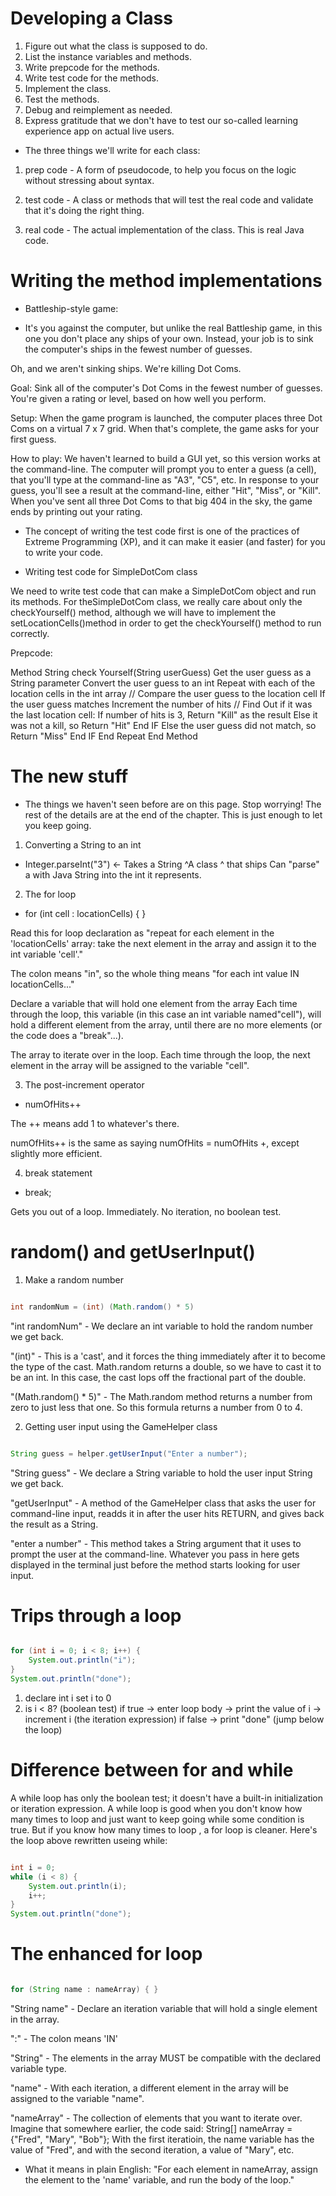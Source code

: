 # Developing a Class

1) Figure out what the class is supposed to do.
2) List the instance variables and methods.
3) Write prepcode for the methods.
4) Write test code for the methods.
5) Implement the class.
6) Test the methods.
7) Debug and reimplement as needed.
8) Express gratitude that we don't have to test our so-called learning experience app on actual live users.

* The three things we'll write for each class:

1) prep code - A form of pseudocode, to help you focus on the logic without stressing about syntax.

2) test code - A class or methods that will test the real code and validate that it's doing the right thing.

3) real code - The actual implementation of the class. This is real Java code.

# Writing the method implementations

* Battleship-style game:

- It's you against the computer, but unlike the real Battleship game, in this one you don't place any ships of your own. Instead, your job is to sink the computer's ships in the fewest number of guesses.

Oh, and we aren't sinking ships. We're killing Dot Coms.

Goal: Sink all of the computer's Dot Coms in the fewest number of guesses. You're given a rating or level, based on how well you perform.

Setup: When the game program is launched, the computer places three Dot Coms on a virtual 7 x 7 grid. When that's complete, the game asks for your first guess.

How to play: We haven't learned to build a GUI yet, so this version works at the command-line. The computer will prompt you to enter a guess (a cell), that you'll type at the command-line as "A3", "C5", etc. In response to your guess, you'll see a result at the command-line, either "Hit", "Miss", or "Kill". When you've sent all three Dot Coms to that big 404 in the sky, the game ends by printing out your rating.

- The concept of writing the test code first is one of the practices of Extreme Programming (XP), and it can make it easier (and faster) for you to write your code. 

* Writing test code for SimpleDotCom class

We need to write test code that can make a SimpleDotCom object and run its methods. For theSimpleDotCom class, we really care about only the checkYourself() method, although we will have to implement the setLocationCells()method in order to get the checkYourself() method to run correctly.

Prepcode:

Method String check Yourself(String userGuess)
    Get the user guess as a String parameter
    Convert the user guess to an int
    Repeat with each of the location cells in the int array
        // Compare the user guess to the location cell
        If the user guess matches
            Increment the number of hits
            // Find Out if it was the last location cell:
            If number of hits is 3, Return "Kill" as the result
            Else it was not a kill, so Return "Hit"
            End IF
        Else the user guess did not match, so Return "Miss"
        End IF
    End Repeat
End Method

# The new stuff

- The things we haven't seen before are on this page. Stop worrying! The rest of the details are at the end of the chapter. This is just enough to let you keep going.

1) Converting a String to an int

* Integer.parseInt("3") <- Takes a String 
   ^A class      ^
that ships    Can "parse" a 
with Java    String into the
            int it represents.

2) The for loop

* for (int cell : locationCells) { }

Read this for loop declaration as "repeat for each element in the 'locationCells' array: take the next element in the array and assign it to the int variable 'cell'."

The colon means "in", so the whole thing means "for each int value IN locationCells..."

Declare a variable that will hold one element from the array Each time through the loop, this variable (in this case an int variable named"cell"), will hold a different element from the array, until there are no more elements (or the code does a "break"...).

The array to iterate over in the loop. Each time through the loop, the next element in the array will be assigned to the variable "cell". 

3) The post-increment operator

* numOfHits++

The ++ means add 1 to whatever's there.

numOfHits++ is the same as saying numOfHits = numOfHits +, except slightly more efficient.

4) break statement

* break;

Gets you out of a loop. Immediately. No iteration, no boolean test.

# random() and getUserInput()

1) Make a random number

``` java

int randomNum = (int) (Math.random() * 5)

```

"int randomNum" - We declare an int variable to hold the random number we get back.

"(int)" - This is a 'cast', and it forces the thing immediately after it to become the type of the cast. Math.random returns a double, so we have to cast it to be an int. In this case, the cast lops off the fractional part of the double.

"(Math.random() * 5)" - The Math.random method returns a number from zero to just less that one. So this formula returns a number from 0 to 4.

2) Getting user input using the GameHelper class

``` java

String guess = helper.getUserInput("Enter a number");

```

"String guess" - We declare a String variable to hold the user input String we get back.

"getUserInput" - A method of the GameHelper class that asks the user for command-line input, readds it in after the user hits RETURN, and gives back the result as a String.

"enter a number" - This method takes a String argument that it uses to prompt the user at the command-line. Whatever you pass in here gets displayed in the terminal just before the method starts looking for user input.

# Trips through a loop

``` java

for (int i = 0; i < 8; i++) {
    System.out.println("i");
}
System.out.println("done");

```

1) declare int i set i to 0
2) is i < 8? (boolean test) if true -> enter loop body -> print the value of i -> increment i (the iteration                                                                                                   expression)
                            if false -> print "done" (jump below the loop)

# Difference between for and while

A while loop has only the boolean test; it doesn't have a built-in initialization or iteration expression. A while loop is good when you don't know how many times to loop and just want to keep going while some condition is true. But if you know how many times to loop , a for loop is cleaner. Here's the loop above rewritten useing while:

``` java

int i = 0;
while (i < 8) {
    System.out.println(i);
    i++;
}
System.out.println("done");

```

# The enhanced for loop

``` java

for (String name : nameArray) { }

``` 

"String name" - Declare an iteration variable that will hold a single element in the array.

":" - The colon means 'IN'
 
"String" - The elements in the array MUST be compatible with the declared variable type.

"name" - With each iteration, a different element in the array will be assigned to the variable "name".

"nameArray" - The collection of elements that you want to iterate over. Imagine that somewhere earlier, the code said: 
String[] nameArray = {"Fred", "Mary", "Bob"};
With the first iteratioin, the name variable has the value of "Fred", and with the second iteration, a value of "Mary", etc.

* What it means in plain English: "For each element in nameArray, assign the element to the 'name' variable, and run the body of the loop."